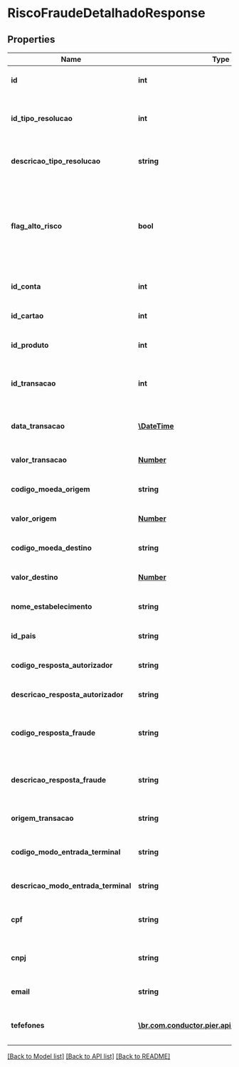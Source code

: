 # RiscoFraudeDetalhadoResponse

## Properties
Name | Type | Description | Notes
------------ | ------------- | ------------- | -------------
**id** | **int** | C\u00C3\u00B3digo de identifica\u00C3\u00A7\u00C3\u00A3o do risco de fraude (id) | [optional] 
**id_tipo_resolucao** | **int** | C\u00C3\u00B3digo de identifica\u00C3\u00A7\u00C3\u00A3o do tipo de resolu\u00C3\u00A7\u00C3\u00A3o atribu\u00C3\u00ADdo ao registro (id) | [optional] 
**descricao_tipo_resolucao** | **string** | Descri\u00C3\u00A7\u00C3\u00A3o do tipo de resolu\u00C3\u00A7\u00C3\u00A3o atribu\u00C3\u00ADdo ao registro | [optional] 
**flag_alto_risco** | **bool** | Quando ativa, indica que a transa\u00C3\u00A7\u00C3\u00A3o possui um alto risco de fraude e que todas as transa\u00C3\u00A7\u00C3\u00B5es seguintes a ela ser\u00C3\u00A3o negadas at\u00C3\u00A9 que todas as transa\u00C3\u00A7\u00C3\u00B5es classificadas com risco de fraude ser\u00C3\u00A3o analisadas | [optional] 
**id_conta** | **int** | C\u00C3\u00B3digo de identifica\u00C3\u00A7\u00C3\u00A3o da conta (id) | [optional] 
**id_cartao** | **int** | C\u00C3\u00B3digo de identifica\u00C3\u00A7\u00C3\u00A3o do cart\u00C3\u00A3o (id) | [optional] 
**id_produto** | **int** | C\u00C3\u00B3digo de identifica\u00C3\u00A7\u00C3\u00A3o do produto (id) | [optional] 
**id_transacao** | **int** | C\u00C3\u00B3digo de identifica\u00C3\u00A7\u00C3\u00A3o da transa\u00C3\u00A7\u00C3\u00A3o (id) | [optional] 
**data_transacao** | [**\DateTime**](\DateTime.md) | Data que a transa\u00C3\u00A7\u00C3\u00A3o classificada com risco de fraude foi realizada | [optional] 
**valor_transacao** | [**Number**](Number.md) | Valor da transa\u00C3\u00A7\u00C3\u00A3o classificada com risco de fraude | [optional] 
**codigo_moeda_origem** | **string** | C\u00C3\u00B3digo da moeda de origem utilizada para a transa\u00C3\u00A7\u00C3\u00A3o | [optional] 
**valor_origem** | [**Number**](Number.md) | Valor da transa\u00C3\u00A7\u00C3\u00A3o na moeda de origem | [optional] 
**codigo_moeda_destino** | **string** | C\u00C3\u00B3digo da moeda de destino utilizada para a transa\u00C3\u00A7\u00C3\u00A3o | [optional] 
**valor_destino** | [**Number**](Number.md) | Valor da transa\u00C3\u00A7\u00C3\u00A3o na moeda de origem | [optional] 
**nome_estabelecimento** | **string** | Nome do estabelecimento onde a transa\u00C3\u00A7\u00C3\u00A3o  com risco de fraude foi realizada | [optional] 
**id_pais** | **string** | C\u00C3\u00B3digo de Identifica\u00C3\u00A7\u00C3\u00A3o do Pa\u00C3\u00ADs | [optional] 
**codigo_resposta_autorizador** | **string** | C\u00C3\u00B3digo de resposta do autorizador para a transa\u00C3\u00A7\u00C3\u00A3o | [optional] 
**descricao_resposta_autorizador** | **string** | Descri\u00C3\u00A7\u00C3\u00A3o da resposta do autorizador para a transa\u00C3\u00A7\u00C3\u00A3o | [optional] 
**codigo_resposta_fraude** | **string** | C\u00C3\u00B3digo de resposta da ferramenta de Preven\u00C3\u00A7\u00C3\u00A3o a Fraude para a transa\u00C3\u00A7\u00C3\u00A3o | [optional] 
**descricao_resposta_fraude** | **string** | Descri\u00C3\u00A7\u00C3\u00A3o da resposta da ferramenta de Preven\u00C3\u00A7\u00C3\u00A3o a Fraude para a transa\u00C3\u00A7\u00C3\u00A3o | [optional] 
**origem_transacao** | **string** | Tipo de Terminal que originou a Transa\u00C3\u00A7\u00C3\u00A3o (POS, ATM, TEF, etc) | [optional] 
**codigo_modo_entrada_terminal** | **string** | C\u00C3\u00B3digo de Identifica\u00C3\u00A7\u00C3\u00A3o do modo de origem da captura da Transa\u00C3\u00A7\u00C3\u00A3o | [optional] 
**descricao_modo_entrada_terminal** | **string** | Descri\u00C3\u00A7\u00C3\u00A3o do modo de origem da captura da Transa\u00C3\u00A7\u00C3\u00A3o | [optional] 
**cpf** | **string** | N\u00C3\u00BAmero do CPF da Pessoa portadora do Cart\u00C3\u00A3o, quando for do tipo Pessoa F\u00C3\u00ADsica | [optional] 
**cnpj** | **string** | N\u00C3\u00BAmero do CNPJ da Pessoa portadora do Cart\u00C3\u00A3o, quanto for do tipo Pessoa Jur\u00C3\u00ADdica | [optional] 
**email** | **string** | Endere\u00C3\u00A7o de email da Pessoa portadora do Cart\u00C3\u00A3o | [optional] 
**tefefones** | [**\br.com.conductor.pier.api.v2.model\Telefone[]**](Telefone.md) | Lista contendo idTipoTelefone, tipoTelefone (Descricao), DDD, Numero, Ramal associados a Pessoa portadora do Cart\u00C3\u00A3o | [optional] 

[[Back to Model list]](../README.md#documentation-for-models) [[Back to API list]](../README.md#documentation-for-api-endpoints) [[Back to README]](../README.md)


